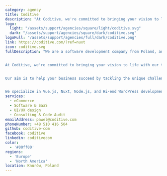 ```yaml
---
category: agency
title: Coditive
description: "At Coditive, we're committed to bringing your vision to life with our top-notch coding skill both on frontend and backend areas. Our team blends experience and technical know-how to offer unparalleled development services."
logo: 
  light: "/assets/support/agencies/square/light/coditive.svg"
  dark: "/assets/support/agencies/square/dark/coditive.svg"
logoFull: "/assets/support/agencies/full/dark/coditive.png"
link: https://coditive.com/?ref=nuxt
icon: coditive.svg
fullDescription: "We are a software development company from Poland, and we specialize in providing exceptional software development services to businesses worldwide. Since 2009, we have helped over 400 clients achieve their business goals. We are your long term, trusted technology partner.


At Coditive, we're committed to bringing your vision to life with our top-notch coding skill both on frontend and backend areas. Our team blends experience and technical know-how to offer unparalleled development services. 


Our aim is to help your business succeed by tackling the unique challenges you encounter. Our services encompass creating new digital products, improving existing ones, and experimenting with fresh ideas. At Coditive, we believe that communication is key to success in any project. That's why we always prioritize open and transparent communication with our clients. We value your input and feedback throughout the entire development process, from ideation to implementation.


We specialize in Vue.js, Nuxt, Node.js, and Hi-end WordPress development. Our team has a keen eye for detail, ensuring that every aspect of your project is executed with precision and care. Let us know how we can assist you in reaching your goals."
services:
  - eCommerce
  - Software & SaaS
  - UI/UX design
  - Consulting & Code Audit
emailAddress: pawel@coditive.com
phoneNumber: +48 510 416 504
github: coditive-com
facebook: coditive
linkedin: coditivecom
color:
  - '#00ff00'
regions:
  - 'Europe'
  - 'North America'
location: Knurów, Poland
---
```

